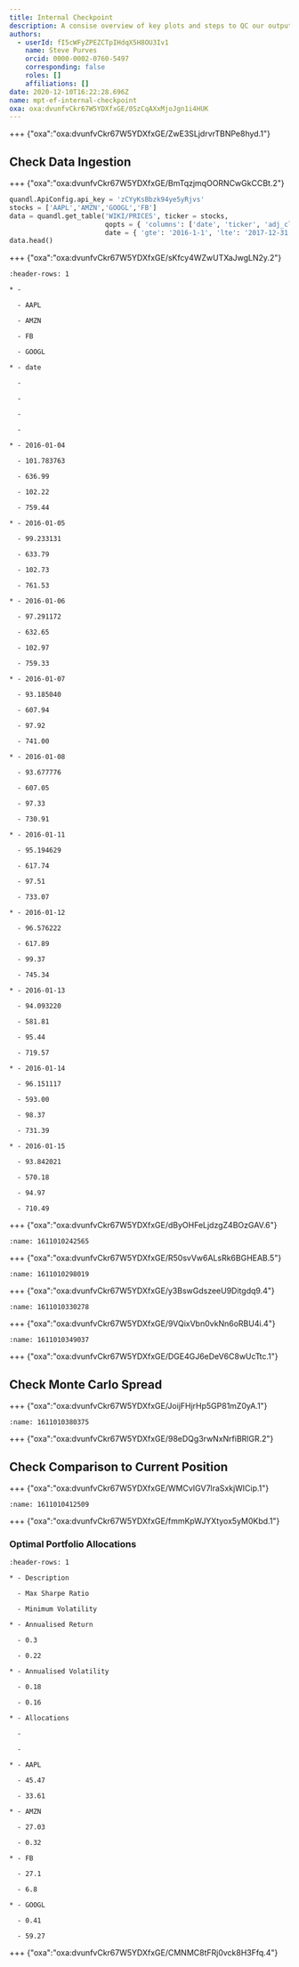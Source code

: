 ```yaml
---
title: Internal Checkpoint
description: A consise overview of key plots and steps to QC our outputs
authors:
  - userId: fI5cWFyZPEZCTpIHdqX5H8OU3Iv1
    name: Steve Purves
    orcid: 0000-0002-0760-5497
    corresponding: false
    roles: []
    affiliations: []
date: 2020-12-10T16:22:28.696Z
name: mpt-ef-internal-checkpoint
oxa: oxa:dvunfvCkr67W5YDXfxGE/0SzCqAXxMjoJgn1i4HUK
---
```


+++ {"oxa":"oxa:dvunfvCkr67W5YDXfxGE/ZwE3SLjdrvrTBNPe8hyd.1"}

## Check Data Ingestion

+++ {"oxa":"oxa:dvunfvCkr67W5YDXfxGE/BmTqzjmqOORNCwGkCCBt.2"}

```python
quandl.ApiConfig.api_key = 'zCYyKsBbzk94ye5yRjvs'
stocks = ['AAPL','AMZN','GOOGL','FB']
data = quandl.get_table('WIKI/PRICES', ticker = stocks,
                        qopts = { 'columns': ['date', 'ticker', 'adj_close'] },
                        date = { 'gte': '2016-1-1', 'lte': '2017-12-31' }, paginate=True)
data.head()
```

+++ {"oxa":"oxa:dvunfvCkr67W5YDXfxGE/sKfcy4WZwUTXaJwgLN2y.2"}

~~~{list-table}
:header-rows: 1

* - 

  - AAPL

  - AMZN

  - FB

  - GOOGL

* - date

  - 

  - 

  - 

  - 

* - 2016-01-04

  - 101.783763

  - 636.99

  - 102.22

  - 759.44

* - 2016-01-05

  - 99.233131

  - 633.79

  - 102.73

  - 761.53

* - 2016-01-06

  - 97.291172

  - 632.65

  - 102.97

  - 759.33

* - 2016-01-07

  - 93.185040

  - 607.94

  - 97.92

  - 741.00

* - 2016-01-08

  - 93.677776

  - 607.05

  - 97.33

  - 730.91

* - 2016-01-11

  - 95.194629

  - 617.74

  - 97.51

  - 733.07

* - 2016-01-12

  - 96.576222

  - 617.89

  - 99.37

  - 745.34

* - 2016-01-13

  - 94.093220

  - 581.81

  - 95.44

  - 719.57

* - 2016-01-14

  - 96.151117

  - 593.00

  - 98.37

  - 731.39

* - 2016-01-15

  - 93.842021

  - 570.18

  - 94.97

  - 710.49

~~~

+++ {"oxa":"oxa:dvunfvCkr67W5YDXfxGE/dByOHFeLjdzgZ4BOzGAV.6"}

```{figure} images/dvunfvCkr67W5YDXfxGE-dByOHFeLjdzgZ4BOzGAV-v6.png
:name: 1611010242565
```

+++ {"oxa":"oxa:dvunfvCkr67W5YDXfxGE/R50svVw6ALsRk6BGHEAB.5"}

```{figure} images/dvunfvCkr67W5YDXfxGE-R50svVw6ALsRk6BGHEAB-v5.png
:name: 1611010298019
```

+++ {"oxa":"oxa:dvunfvCkr67W5YDXfxGE/y3BswGdszeeU9Ditgdq9.4"}

```{figure} images/dvunfvCkr67W5YDXfxGE-y3BswGdszeeU9Ditgdq9-v4.png
:name: 1611010330278
```

+++ {"oxa":"oxa:dvunfvCkr67W5YDXfxGE/9VQixVbn0vkNn6oRBU4i.4"}

```{figure} images/dvunfvCkr67W5YDXfxGE-9VQixVbn0vkNn6oRBU4i-v4.png
:name: 1611010349037
```

+++ {"oxa":"oxa:dvunfvCkr67W5YDXfxGE/DGE4GJ6eDeV6C8wUcTtc.1"}

## Check Monte Carlo Spread

+++ {"oxa":"oxa:dvunfvCkr67W5YDXfxGE/JoijFHjrHp5GP81mZ0yA.1"}

```{figure} images/dvunfvCkr67W5YDXfxGE-JoijFHjrHp5GP81mZ0yA-v1.png
:name: 1611010380375
```

+++ {"oxa":"oxa:dvunfvCkr67W5YDXfxGE/98eDQg3rwNxNrfiBRlGR.2"}

## Check Comparison to Current Position

+++ {"oxa":"oxa:dvunfvCkr67W5YDXfxGE/WMCvIGV7lraSxkjWICip.1"}

```{figure} images/dvunfvCkr67W5YDXfxGE-WMCvIGV7lraSxkjWICip-v1.png
:name: 1611010412509
```

+++ {"oxa":"oxa:dvunfvCkr67W5YDXfxGE/fmmKpWJYXtyox5yM0Kbd.1"}

### Optimal Portfolio Allocations

~~~{list-table}
:header-rows: 1

* - Description

  - Max Sharpe Ratio

  - Minimum Volatility

* - Annualised Return

  - 0.3

  - 0.22

* - Annualised Volatility

  - 0.18

  - 0.16

* - Allocations

  - 

  - 

* - AAPL

  - 45.47

  - 33.61

* - AMZN

  - 27.03

  - 0.32

* - FB

  - 27.1

  - 6.8

* - GOOGL

  - 0.41

  - 59.27

~~~

+++ {"oxa":"oxa:dvunfvCkr67W5YDXfxGE/CMNMC8tFRj0vck8H3Ffq.4"}

```{mdast} mpt-ef-internal-checkpoint.mdast.json#SwcpBQX3Aw
```

